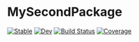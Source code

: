 # MySecondPackage

[![Stable](https://img.shields.io/badge/docs-stable-blue.svg)](https://gdalle.github.io/MySecondPackage.jl/stable/)
[![Dev](https://img.shields.io/badge/docs-dev-blue.svg)](https://gdalle.github.io/MySecondPackage.jl/dev/)
[![Build Status](https://github.com/gdalle/MySecondPackage.jl/actions/workflows/CI.yml/badge.svg?branch=main)](https://github.com/gdalle/MySecondPackage.jl/actions/workflows/CI.yml?query=branch%3Amain)
[![Coverage](https://codecov.io/gh/gdalle/MySecondPackage.jl/branch/main/graph/badge.svg)](https://codecov.io/gh/gdalle/MySecondPackage.jl)
